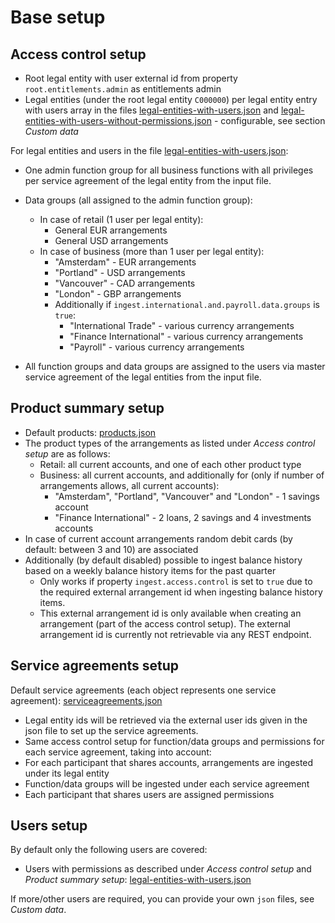 # Base setup

## Access control setup
- Root legal entity with user external id from property `root.entitlements.admin` as entitlements admin
- Legal entities (under the root legal entity `C000000`) per legal entity entry with users array in the files [legal-entities-with-users.json](src/main/resources/data/legal-entities-with-users.json) and [legal-entities-with-users-without-permissions.json](src/main/resources/data/legal-entities-with-users-without-permissions.json) - configurable, see section *Custom data*

For legal entities and users in the file [legal-entities-with-users.json](src/main/resources/data/legal-entities-with-users.json):
- One admin function group for all business functions with all privileges per service agreement of the legal entity from the input file.
- Data groups (all assigned to the admin function group):
    - In case of retail (1 user per legal entity):
        - General EUR arrangements
        - General USD arrangements
    - In case of business (more than 1 user per legal entity):
        - "Amsterdam" - EUR arrangements
        - "Portland" - USD arrangements
        - "Vancouver" - CAD arrangements
        - "London" - GBP arrangements
        - Additionally if `ingest.international.and.payroll.data.groups` is `true`:
            - "International Trade" - various currency arrangements
            - "Finance International" - various currency arrangements
            - "Payroll" - various currency arrangements

- All function groups and data groups are assigned to the users via master service agreement of the legal entities from the input file.

## Product summary setup
- Default products: [products.json](src/main/resources/data/products.json)
- The product types of the arrangements as listed under *Access control setup* are as follows:
    - Retail: all current accounts, and one of each other product type
    - Business: all current accounts, and additionally for (only if number of arrangements allows, all current accounts):
        - "Amsterdam", "Portland", "Vancouver" and "London" - 1 savings account
        - "Finance International" - 2 loans, 2 savings and 4 investments accounts
- In case of current account arrangements random debit cards (by default: between 3 and 10) are associated
- Additionally (by default disabled) possible to ingest balance history based on a weekly balance history items for the past quarter
    - Only works if property `ingest.access.control` is set to `true` due to the required external arrangement id when ingesting balance history items.
    - This external arrangement id is only available when creating an arrangement (part of the access control setup). The external arrangement id is currently not retrievable via any REST endpoint.

## Service agreements setup
Default service agreements (each object represents one service agreement): [serviceagreements.json](src/main/resources/data/serviceagreements.json)
- Legal entity ids will be retrieved via the external user ids given in the json file to set up the service agreements.
- Same access control setup for function/data groups and permissions for each service agreement, taking into account:
- For each participant that shares accounts, arrangements are ingested under its legal entity
- Function/data groups will be ingested under each service agreement
- Each participant that shares users are assigned permissions

## Users setup
By default only the following users are covered:
- Users with permissions as described under *Access control setup* and *Product summary setup*: [legal-entities-with-users.json](src/main/resources/data/legal-entities-with-users.json)

If more/other users are required, you can provide your own `json` files, see *Custom data*.
